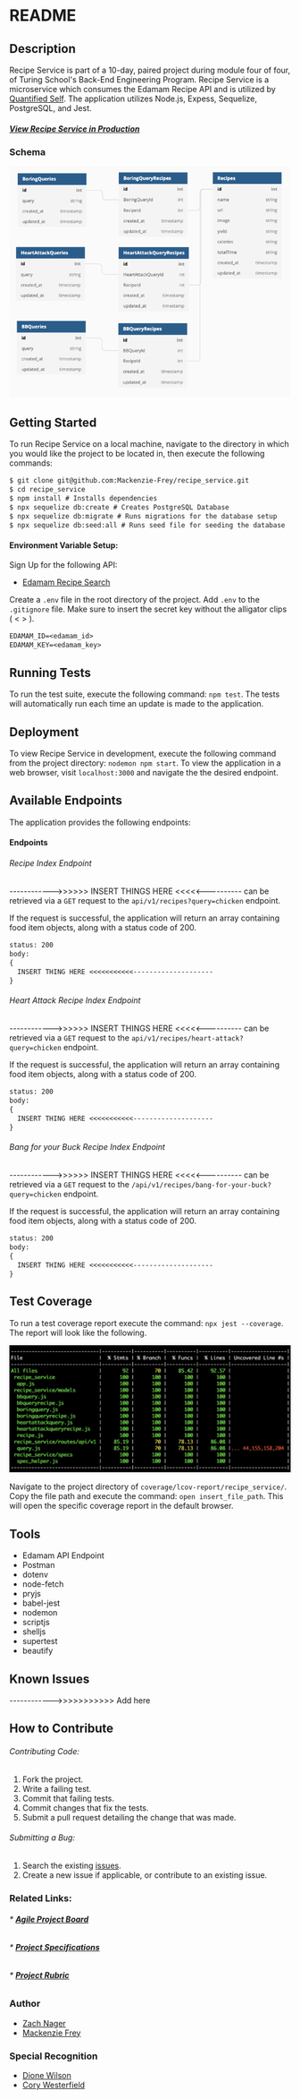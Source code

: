 # README

## Description
Recipe Service is part of a 10-day, paired project during module four of four, of Turing School's Back-End Engineering Program. Recipe Service is a microservice which consumes the Edamam Recipe API and is utilized by [Quantified Self](https://github.com/nagerz/quantified_self). The application utilizes Node.js, Expess, Sequelize, PostgreSQL, and Jest.

#### [**_View Recipe Service in Production_**](https://sq-recipe-service.herokuapp.com/) </br>

### Schema
![Alt text](./public/images/schema.png?raw=true "Database Schema")

## Getting Started

To run Recipe Service on a local machine, navigate to the directory in which you would like the project to be located in, then execute the following commands:

```
$ git clone git@github.com:Mackenzie-Frey/recipe_service.git
$ cd recipe_service
$ npm install # Installs dependencies
$ npx sequelize db:create # Creates PostgreSQL Database
$ npx sequelize db:migrate # Runs migrations for the database setup
$ npx sequelize db:seed:all # Runs seed file for seeding the database
```

#### Environment Variable Setup:

 Sign Up for the following API:
* [Edamam Recipe Search](https://developer.edamam.com/)

Create a `.env` file in the root directory of the project. Add `.env` to the `.gitignore` file. Make sure to insert the secret key without the alligator clips ( < > ).
```
EDAMAM_ID=<edamam_id>
EDAMAM_KEY=<edamam_key>
```

## Running Tests

To run the test suite, execute the following command: `npm test`. The tests will automatically run each time an update is made to the application.

## Deployment

To view Recipe Service in development, execute the following command from the project directory: `nodemon npm start`. To view the application in a web browser, visit `localhost:3000` and navigate the the desired endpoint.


## Available Endpoints
The application provides the following endpoints:

#### Endpoints

###### Recipe Index Endpoint
------------>>>>>> INSERT THINGS HERE <<<<<---------- can be retrieved via a `GET` request to the `api/v1/recipes?query=chicken` endpoint.

If the request is successful, the application will return an array containing food item objects, along with a status code of 200.

``` HTTP
status: 200
body:
{
  INSERT THING HERE <<<<<<<<<<<--------------------
}
```

###### Heart Attack Recipe Index Endpoint
------------>>>>>> INSERT THINGS HERE <<<<<---------- can be retrieved via a `GET` request to the `api/v1/recipes/heart-attack?query=chicken` endpoint.

If the request is successful, the application will return an array containing food item objects, along with a status code of 200.

``` HTTP
status: 200
body:
{
  INSERT THING HERE <<<<<<<<<<<--------------------
}
```

###### Bang for your Buck Recipe Index Endpoint
------------>>>>>> INSERT THINGS HERE <<<<<---------- can be retrieved via a `GET` request to the `/api/v1/recipes/bang-for-your-buck?query=chicken` endpoint.

If the request is successful, the application will return an array containing food item objects, along with a status code of 200.

``` HTTP
status: 200
body:
{
  INSERT THING HERE <<<<<<<<<<<--------------------
}
```

## Test Coverage
To run a test coverage report execute the command: `npx jest --coverage`. The report will look like the following.

![Alt text](./public/images/test_coverage.png?raw=true "Test Coverage Report")

Navigate to the project directory of `coverage/lcov-report/recipe_service/`. Copy the file path and execute the command: `open insert_file_path`. This will open the specific coverage report in the default browser.

## Tools
* Edamam API Endpoint
* Postman
* dotenv
* node-fetch
* pryjs
* babel-jest
* nodemon
* scriptjs
* shelljs
* supertest
* beautify

## Known Issues
------------>>>>>>>>>>> Add here

## How to Contribute

###### Contributing Code:
1. Fork the project.
2. Write a failing test.
3. Commit that failing tests.
4. Commit changes that fix the tests.
4. Submit a pull request detailing the change that was made.

###### Submitting a Bug:
1. Search the existing [issues](https://github.com/nagerz/quantified_self/issues).
2. Create a new issue if applicable, or contribute to an existing issue.

### Related Links:
###### * [**_Agile Project Board_**](https://github.com/nagerz/quantified_self/projects/1)
###### * [**_Project Specifications_**](http://backend.turing.io/module4/projects/quantified_self/qs_server_side)
###### * [**_Project Rubric_**](http://backend.turing.io/module4/projects/quantified_self/rubric)

### Author
* [Zach Nager](https://github.com/nagerz)
* [Mackenzie Frey](https://github.com/Mackenzie-Frey)

### Special Recognition
* [Dione Wilson](https://github.com/dionew1)
* [Cory Westerfield](https://github.com/corywest)



<!-- Keep the below comment block in case the schema diagram need to be altered.
This can be done by visiting https://dbdiagram.io/d, creating a new diagram/ deleting
the diagram in the left hand bar and pasting in the below.

Table BoringQueries {
  id int [pk]
  query string
  created_at timestamp
  updated_at timestamp
}

Table BBQueries {
  id int [pk]
  query string
  created_at timestamp
  updated_at timestamp
}

Table HeartAttackQueries {
  id int [pk]
  query string
  created_at timestamp
  updated_at timestamp
}

Table BoringQueryRecipes {
  id int [pk]
  BoringQueryId int
  RecipeId int
  created_at timestamp
  updated_at timestamp
}

Table HeartAttackQueryRecipes {
  id int [pk]
  HeartAttackQueryId int
  RecipeId int
  created_at timestamp
  updated_at timestamp
}

Table BBQueryRecipes {
  id int [pk]
  BBQueryId int
  RecipeId int
  created_at timestamp
  updated_at timestamp
}

Table Recipes {
  id int [pk]
  name string
  url string
  image string
  yield string
  calories string
  totalTime string
  created_at timestamp
  updated_at timestamp
}

Ref: "BBQueryRecipes"."BBQueryId" < "BBQueries"."id"

Ref: "HeartAttackQueryRecipes"."HeartAttackQueryId" < "HeartAttackQueries"."id"

Ref: "BoringQueryRecipes"."BoringQueryId" < "BoringQueries"."id"

Ref: "BoringQueryRecipes"."RecipeId" < "Recipes"."id"

Ref: "HeartAttackQueryRecipes"."RecipeId" < "Recipes"."id"

Ref: "BBQueryRecipes"."RecipeId" < "Recipes"."id" -->

